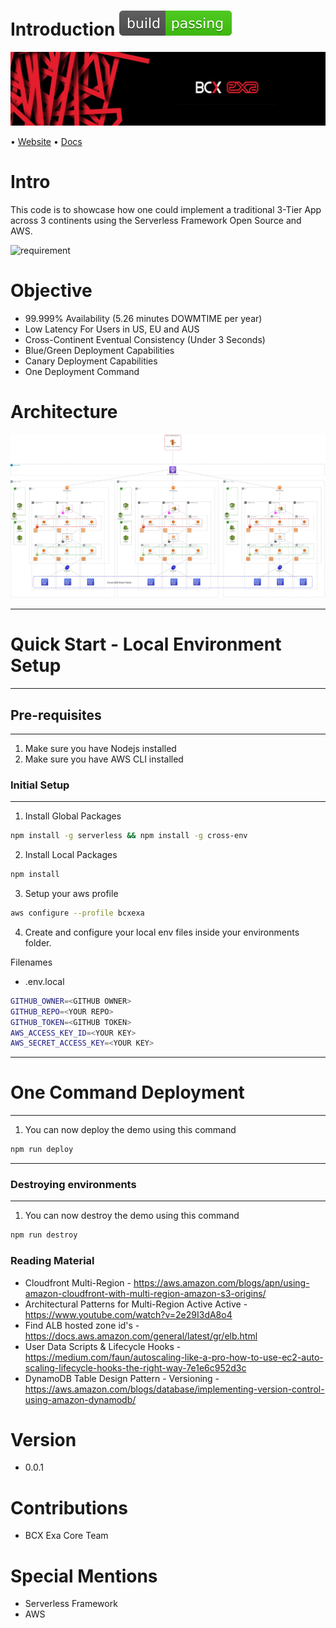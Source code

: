 # Introduction ![buildstatus](docs/assets/passing.svg)

![bcxexa](docs/assets/exa_backgrond.jpg)

• [Website](https://www.bcx.co.za/exa/) • [Docs](docs/architecture/architecture.svg)

# Intro

This code is to showcase how one could implement a traditional 3-Tier App across 3 continents using the Serverless Framework Open Source and AWS.

![requirement](docs/assets/Triple_Continent_Active_Active_bcx_exa.gif)

# Objective

- 99.999% Availability (5.26 minutes DOWMTIME per year)
- Low Latency For Users in US, EU and AUS
- Cross-Continent Eventual Consistency (Under 3 Seconds)
- Blue/Green Deployment Capabilities
- Canary Deployment Capabilities
- One Deployment Command

# Architecture

![architecture](docs/assets/architecture/../../architecture/architecture.jpg)

---
# Quick Start - Local Environment Setup

---
## Pre-requisites
---
1. Make sure you have Nodejs installed
2. Make sure you have AWS CLI installed

### Initial Setup
---

1.  Install Global Packages

```bash
npm install -g serverless && npm install -g cross-env
```

2. Install Local Packages

```bash
npm install
```

3. Setup your aws profile

```bash
aws configure --profile bcxexa
```

4. Create and configure your local env files inside your environments folder.

Filenames
- .env.local

```bash
GITHUB_OWNER=<GITHUB OWNER>
GITHUB_REPO=<YOUR REPO>
GITHUB_TOKEN=<GITHUB TOKEN>
AWS_ACCESS_KEY_ID=<YOUR KEY>
AWS_SECRET_ACCESS_KEY=<YOUR KEY>
```

---
# One Command Deployment
---


1. You can now deploy the demo using this command

```bash
npm run deploy
```

---
### Destroying environments
---
1. You can now destroy the demo using this command
```bash
npm run destroy
```

### Reading Material

- Cloudfront Multi-Region - https://aws.amazon.com/blogs/apn/using-amazon-cloudfront-with-multi-region-amazon-s3-origins/
- Architectural Patterns for Multi-Region Active Active - https://www.youtube.com/watch?v=2e29I3dA8o4
- Find ALB hosted zone id's - https://docs.aws.amazon.com/general/latest/gr/elb.html
- User Data Scripts & Lifecycle Hooks - https://medium.com/faun/autoscaling-like-a-pro-how-to-use-ec2-auto-scaling-lifecycle-hooks-the-right-way-7e1e6c952d3c
- DynamoDB Table Design Pattern - Versioning - https://aws.amazon.com/blogs/database/implementing-version-control-using-amazon-dynamodb/

# Version

- 0.0.1

# Contributions

- BCX Exa Core Team

# Special Mentions

- Serverless Framework
- AWS